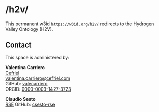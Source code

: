 # /h2v/

This permanent w3id [`https://w3id.org/h2v/`](https://w3id.org/h2v/) redirects to the Hydrogen Valley Ontology (H2V).

## Contact
This space is administered by:  

**Valentina Carriero**  
[Cefriel](https://www.cefriel.com)  
<valentina.carriero@cefriel.com>  
GitHub: [valecarriero](https://github.com/valecarriero)  
ORCID: [0000-0003-1427-3723](https://orcid.org/0000-0003-1427-3723)

**Claudio Sesto**  
[RSE](https://www.rse-web.it/) 
GitHub: [csesto-rse](https://github.com/csesto-rse)  